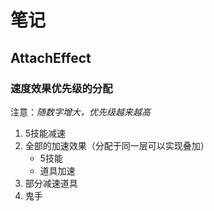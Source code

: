 # 笔记

## AttachEffect

### 速度效果优先级的分配

注意：*随数字增大，优先级越来越高*

1. 5技能减速
2. 全部的加速效果（分配于同一层可以实现叠加）
    - 5技能
    - 道具加速
3. 部分减速道具
4. 鬼手

